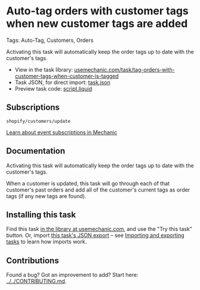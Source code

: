 # Auto-tag orders with customer tags when new customer tags are added

Tags: Auto-Tag, Customers, Orders

Activating this task will automatically keep the order tags up to date with the customer's tags.

* View in the task library: [usemechanic.com/task/tag-orders-with-customer-tags-when-customer-is-tagged](https://usemechanic.com/task/tag-orders-with-customer-tags-when-customer-is-tagged)
* Task JSON, for direct import: [task.json](../../tasks/tag-orders-with-customer-tags-when-customer-is-tagged.json)
* Preview task code: [script.liquid](./script.liquid)

## Subscriptions

```liquid
shopify/customers/update
```

[Learn about event subscriptions in Mechanic](https://docs.usemechanic.com/article/408-subscriptions)

## Documentation

Activating this task will automatically keep the order tags up to date with the customer's tags.

When a customer is updated, this task will go through each of that customer's past orders and add all of the customer's current tags as order tags (if any new tags are found).

## Installing this task

Find this task [in the library at usemechanic.com](https://usemechanic.com/task/tag-orders-with-customer-tags-when-customer-is-tagged), and use the "Try this task" button. Or, import [this task's JSON export](../../tasks/tag-orders-with-customer-tags-when-customer-is-tagged.json) – see [Importing and exporting tasks](https://docs.usemechanic.com/article/505-importing-and-exporting-tasks) to learn how imports work.

## Contributions

Found a bug? Got an improvement to add? Start here: [../../CONTRIBUTING.md](../../CONTRIBUTING.md).
